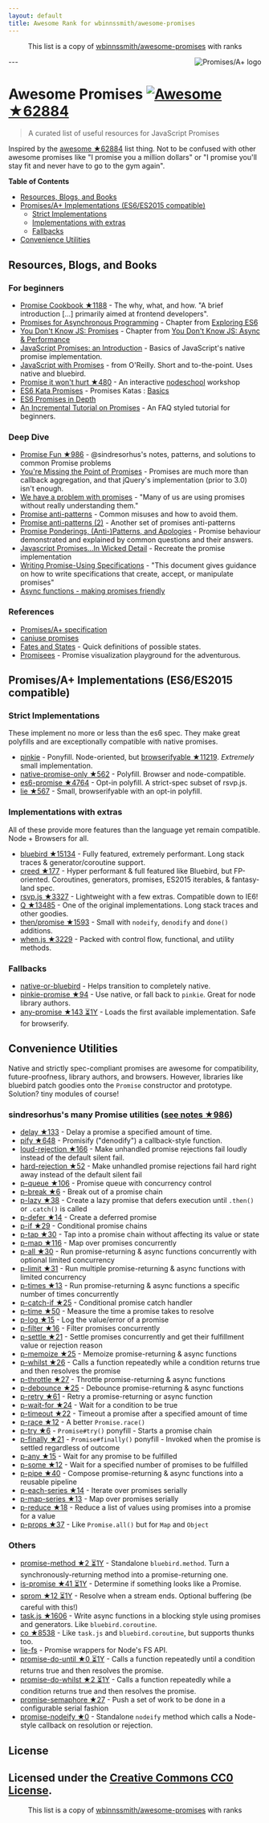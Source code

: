 ```yaml
---
layout: default
title: Awesome Rank for wbinnssmith/awesome-promises
---
```


<p align="center">
	This list is a copy of <a href="https://github.com/wbinnssmith/awesome-promises">wbinnssmith/awesome-promises</a> with ranks
</p>
---
<a href="https://promisesaplus.com/">
    <img src="https://promisesaplus.com/assets/logo-small.png" alt="Promises/A+ logo" align="right" />
</a>

# Awesome Promises [![Awesome](https://cdn.rawgit.com/sindresorhus/awesome/d7305f38d29fed78fa85652e3a63e154dd8e8829/media/badge.svg) ★62884](https://github.com/sindresorhus/awesome)

> A curated list of useful resources for JavaScript Promises

Inspired by the [awesome ★62884](https://github.com/sindresorhus/awesome) list thing. Not to be confused with other awesome promises like "I promise you a million dollars" or "I promise you'll stay fit and never have to go to the gym again".

**Table of Contents**

- [Resources, Blogs, and Books](#resources-blogs-and-books)
- [Promises/A+ Implementations (ES6/ES2015 compatible)](#promisesa-implementations-es6es2015-compatible)
  - [Strict Implementations](#strict-implementations)
  - [Implementations with extras](#implementations-with-extras)
  - [Fallbacks](#fallbacks)
- [Convenience Utilities](#convenience-utilities)

## Resources, Blogs, and Books

### For beginners
* [Promise Cookbook ★1188](https://github.com/mattdesl/promise-cookbook) - The why, what, and how. "A brief introduction [...] primarily aimed at frontend developers".
* [Promises for Asynchronous Programming](http://exploringjs.com/es6/ch_promises.html) - Chapter from [Exploring ES6](http://exploringjs.com/)
* [You Don't Know JS: Promises](https://github.com/getify/You-Dont-Know-JS/blob/master/async%20&%20performance/ch3.md) - Chapter from [You Don't Know JS: Async & Performance](https://github.com/getify/You-Dont-Know-JS/tree/master/async%20%26%20performance)
* [JavaScript Promises: an Introduction](https://developers.google.com/web/fundamentals/getting-started/primers/promises) - Basics of JavaScript's native promise implementation.
* [JavaScript with Promises](http://shop.oreilly.com/product/0636920032151.do) - from O'Reilly. Short and to-the-point. Uses native and bluebird.
* [Promise it won't hurt ★480](https://github.com/stevekane/promise-it-wont-hurt) - An interactive [nodeschool](https://nodeschool.io/) workshop
* [ES6 Kata Promises](http://es6katas.org/) - Promises Katas : [Basics](http://tddbin.com/#?kata=es6/language/promise/basics)
* [ES6 Promises in Depth](https://ponyfoo.com/articles/es6-promises-in-depth)
* [An Incremental Tutorial on Promises](http://www.sohamkamani.com/blog/2016/08/28/incremenal-tutorial-to-promises/) - An FAQ styled tutorial for beginners.

### Deep Dive
* [Promise Fun ★986](https://github.com/sindresorhus/promise-fun) - @sindresorhus's notes, patterns, and solutions to common Promise problems
* [You're Missing the Point of Promises](https://blog.domenic.me/youre-missing-the-point-of-promises/) - Promises are much more than callback aggregation, and that jQuery's implementation (prior to 3.0) isn't enough.
* [We have a problem with promises](https://pouchdb.com/2015/05/18/we-have-a-problem-with-promises.html) - "Many of us are using promises without really understanding them."
* [Promise anti-patterns](https://github.com/petkaantonov/bluebird/wiki/Promise-anti-patterns) - Common misuses and how to avoid them.
* [Promise anti-patterns (2)](http://taoofcode.net/promise-anti-patterns/) - Another set of promises anti-patterns
* [Promise Ponderings, (Anti-)Patterns, and Apologies](https://sdgluck.github.io/2015/08/24/promise-ponderings-patterns-apologies/) - Promise behaviour demonstrated and explained by common questions and their answers.
* [Javascript Promises...In Wicked Detail](http://www.mattgreer.org/articles/promises-in-wicked-detail/) - Recreate the promise implementation
* [Writing Promise-Using Specifications](https://www.w3.org/2001/tag/doc/promises-guide) - "This document gives guidance on how to write specifications that create, accept, or manipulate promises"
* [Async functions - making promises friendly](https://developers.google.com/web/fundamentals/getting-started/primers/async-functions)

### References
* [Promises/A+ specification](https://promisesaplus.com/)
* [caniuse promises](http://caniuse.com/#feat=promises)
* [Fates and States](https://github.com/domenic/promises-unwrapping/blob/master/docs/states-and-fates.md) - Quick definitions of possible states.
* [Promisees](https://bevacqua.github.io/promisees/) - Promise visualization playground for the adventurous.

## Promises/A+ Implementations (ES6/ES2015 compatible)

### Strict Implementations
These implement no more or less than the es6 spec. They make great polyfills and are exceptionally compatible with native promises.

* [pinkie](https://github.com/floatdrop/pinkie) - Ponyfill. Node-oriented, but [browserifyable ★11219](https://github.com/substack/node-browserify). *Extremely* small implementation.
* [native-promise-only ★562](https://github.com/getify/native-promise-only) - Polyfill. Browser and node-compatible.
* [es6-promise ★4764](https://github.com/stefanpenner/es6-promise) - Opt-in polyfill. A strict-spec subset of rsvp.js.
* [lie ★567](https://github.com/calvinmetcalf/lie) - Small, browserifyable with an opt-in polyfill.

### Implementations with extras
All of these provide more features than the language yet remain compatible. Node + Browsers for all.

* [bluebird ★15134](https://github.com/petkaantonov/bluebird) - Fully featured, extremely performant. Long stack traces & generator/coroutine support.
* [creed ★177](https://github.com/briancavalier/creed) - Hyper performant & full featured like Bluebird, but FP-oriented. Coroutines, generators, promises, ES2015 iterables, & fantasy-land spec.
* [rsvp.js ★3327](https://github.com/tildeio/rsvp.js) - Lightweight with a few extras. Compatible down to IE6!
* [Q ★13485](https://github.com/kriskowal/q) - One of the original implementations. Long stack traces and other goodies.
* [then/promise ★1593](https://github.com/then/promise) - Small with `nodeify`, `denodify` and `done()` additions.
* [when.js ★3229](https://github.com/cujojs/when) - Packed with control flow, functional, and utility methods.


### Fallbacks
* [native-or-bluebird](https://www.npmjs.com/package/native-or-bluebird) - Helps transition to completely native.
* [pinkie-promise ★94](https://github.com/floatdrop/pinkie-promise) - Use native, or fall back to `pinkie`. Great for node library authors.
* [any-promise ★143 ⏳1Y](https://github.com/kevinbeaty/any-promise) - Loads the first available implementation. Safe for browserify.

## Convenience Utilities
Native and strictly spec-compliant promises are awesome for compatibility, future-proofness, library authors, and browsers. However, libraries like bluebird patch goodies onto the `Promise` constructor and prototype. Solution? tiny modules of course!

### sindresorhus's many Promise utilities ([see notes ★986](https://github.com/sindresorhus/promise-fun))
* [delay ★133](https://github.com/sindresorhus/delay) - Delay a promise a specified amount of time.
* [pify ★648](https://github.com/sindresorhus/pify) - Promisify ("denodify") a callback-style function.
* [loud-rejection ★166](https://github.com/sindresorhus/loud-rejection) - Make unhandled promise rejections fail loudly instead of the default silent fail.
* [hard-rejection ★52](https://github.com/sindresorhus/hard-rejection) - Make unhandled promise rejections fail hard right away instead of the default silent fail
* [p-queue ★106](https://github.com/sindresorhus/p-queue) - Promise queue with concurrency control
* [p-break ★6](https://github.com/sindresorhus/p-break) - Break out of a promise chain
* [p-lazy ★38](https://github.com/sindresorhus/p-lazy) - Create a lazy promise that defers execution until `.then()` or `.catch()` is called
* [p-defer ★14](https://github.com/sindresorhus/p-defer) - Create a deferred promise
* [p-if ★29](https://github.com/sindresorhus/p-if) - Conditional promise chains
* [p-tap ★30](https://github.com/sindresorhus/p-tap) - Tap into a promise chain without affecting its value or state
* [p-map ★116](https://github.com/sindresorhus/p-map) - Map over promises concurrently
* [p-all ★30](https://github.com/sindresorhus/p-all) - Run promise-returning & async functions concurrently with optional limited concurrency
* [p-limit ★31](https://github.com/sindresorhus/p-limit) - Run multiple promise-returning & async functions with limited concurrency
* [p-times ★13](https://github.com/sindresorhus/p-times) - Run promise-returning & async functions a specific number of times concurrently
* [p-catch-if ★25](https://github.com/sindresorhus/p-catch-if) - Conditional promise catch handler
* [p-time ★50](https://github.com/sindresorhus/p-time) - Measure the time a promise takes to resolve
* [p-log ★15](https://github.com/sindresorhus/p-log) - Log the value/error of a promise
* [p-filter ★16](https://github.com/sindresorhus/p-filter) - Filter promises concurrently
* [p-settle ★21](https://github.com/sindresorhus/p-settle) - Settle promises concurrently and get their fulfillment value or rejection reason
* [p-memoize ★25](https://github.com/sindresorhus/p-memoize) - Memoize promise-returning & async functions
* [p-whilst ★26](https://github.com/sindresorhus/p-whilst) - Calls a function repeatedly while a condition returns true and then resolves the promise
* [p-throttle ★27](https://github.com/sindresorhus/p-throttle) - Throttle promise-returning & async functions
* [p-debounce ★25](https://github.com/sindresorhus/p-debounce) - Debounce promise-returning & async functions
* [p-retry ★61](https://github.com/sindresorhus/p-retry) - Retry a promise-returning or async function
* [p-wait-for ★24](https://github.com/sindresorhus/p-wait-for) - Wait for a condition to be true
* [p-timeout ★22](https://github.com/sindresorhus/p-timeout) - Timeout a promise after a specified amount of time
* [p-race ★12](https://github.com/sindresorhus/p-race) - A better `Promise.race()`
* [p-try ★6](https://github.com/sindresorhus/p-try) - `Promise#try()` ponyfill - Starts a promise chain
* [p-finally ★21](https://github.com/sindresorhus/p-finally) - `Promise#finally()` ponyfill - Invoked when the promise is settled regardless of outcome
* [p-any ★15](https://github.com/sindresorhus/p-any) - Wait for any promise to be fulfilled
* [p-some ★12](https://github.com/sindresorhus/p-some) - Wait for a specified number of promises to be fulfilled
* [p-pipe ★40](https://github.com/sindresorhus/p-pipe) - Compose promise-returning & async functions into a reusable pipeline
* [p-each-series ★14](https://github.com/sindresorhus/p-each-series) - Iterate over promises serially
* [p-map-series ★13](https://github.com/sindresorhus/p-map-series) - Map over promises serially
* [p-reduce ★18](https://github.com/sindresorhus/p-reduce) - Reduce a list of values using promises into a promise for a value
* [p-props ★37](https://github.com/sindresorhus/p-props) - Like `Promise.all()` but for `Map` and `Object`

### Others
* [promise-method ★2 ⏳1Y](https://github.com/wbinnssmith/promise-method) - Standalone `bluebird.method`. Turn a synchronously-returning method into a promise-returning one.
* [is-promise ★41 ⏳1Y](https://github.com/then/is-promise) - Determine if something looks like a Promise.
* [sprom ★12 ⏳1Y](https://github.com/then/sprom) - Resolve when a stream ends. Optional buffering (be careful with this!)
* [task.js ★1606](https://github.com/mozilla/task.js) - Write async functions in a blocking style using promises and generators. Like `bluebird.coroutine`.
* [co ★8538](https://github.com/tj/co) - Like `task.js` and `bluebird.coroutine`, but supports thunks too.
* [lie-fs](https://www.npmjs.com/package/lie-fs) - Promise wrappers for Node's FS API.
* [promise-do-until ★0 ⏳1Y](https://github.com/busterc/promise-do-until) - Calls a function repeatedly until a condition returns true and then resolves the promise.
* [promise-do-whilst ★2 ⏳1Y](https://github.com/busterc/promise-do-whilst) - Calls a function repeatedly while a condition returns true and then resolves the promise.
* [promise-semaphore ★27](https://github.com/samccone/promise-semaphore) - Push a set of work to be done in a configurable serial fashion
* [promise-nodeify ★0](https://github.com/kevinoid/promise-nodeify) - Standalone `nodeify` method which calls a Node-style callback on resolution or rejection.

## License
Licensed under the [Creative Commons CC0 License](https://creativecommons.org/publicdomain/zero/1.0/).
---
<p align="center">
	This list is a copy of <a href="https://github.com/wbinnssmith/awesome-promises">wbinnssmith/awesome-promises</a> with ranks
</p>
